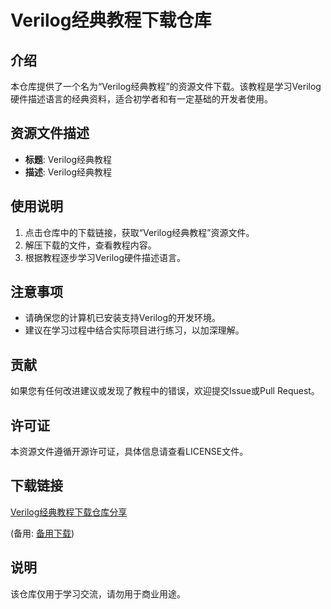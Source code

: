 # Verilog经典教程下载仓库

## 介绍

本仓库提供了一个名为“Verilog经典教程”的资源文件下载。该教程是学习Verilog硬件描述语言的经典资料，适合初学者和有一定基础的开发者使用。

## 资源文件描述

- **标题**: Verilog经典教程
- **描述**: Verilog经典教程

## 使用说明

1. 点击仓库中的下载链接，获取“Verilog经典教程”资源文件。
2. 解压下载的文件，查看教程内容。
3. 根据教程逐步学习Verilog硬件描述语言。

## 注意事项

- 请确保您的计算机已安装支持Verilog的开发环境。
- 建议在学习过程中结合实际项目进行练习，以加深理解。

## 贡献

如果您有任何改进建议或发现了教程中的错误，欢迎提交Issue或Pull Request。

## 许可证

本资源文件遵循开源许可证，具体信息请查看LICENSE文件。

## 下载链接
[Verilog经典教程下载仓库分享](https://pan.quark.cn/s/ccb943ae2103) 

(备用: [备用下载](https://pan.baidu.com/s/17hjsKT_8fVUrdeju16MTyA?pwd=1234))

## 说明

该仓库仅用于学习交流，请勿用于商业用途。
